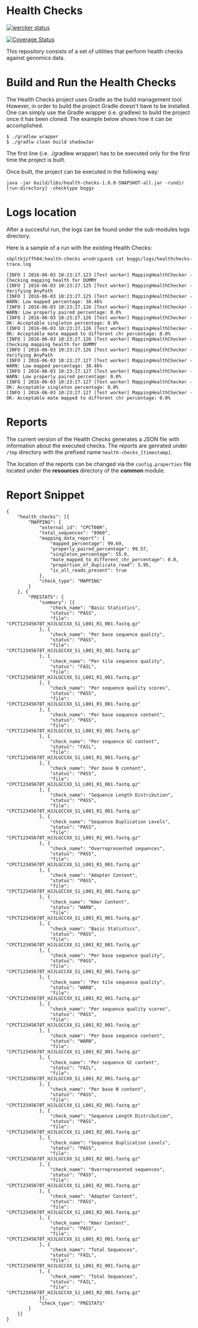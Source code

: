 # Health Checks

[![wercker status](https://app.wercker.com/status/a51d71fbe59d634461b37ab989d6f594/m "wercker status")](https://app.wercker.com/project/bykey/a51d71fbe59d634461b37ab989d6f594)

[![Coverage Status](https://coveralls.io/repos/github/hartwigmedical/health-checks/badge.svg?branch=master)](https://coveralls.io/github/hartwigmedical/health-checks?branch=master)

This repository consists of a set of utilities that perform health checks against genomics data.

# Build and Run the Health Checks

The Health Checks project uses Gradle as the build management tool. However, in order to build the project Gradle doesn't have to be installed. One can simply use the Gradle wrapper (i.e. gradlew) to build the project once it has been cloned. The example below shows how it can be accomplished.

```
$ ./gradlew wrapper
$ ./gradlw clean build shadowJar
```

The first line (i.e. ./gradlew wrapper) has to be executed only for the first time the project is built.

Once built, the project can be executed in the following way:

```
java -jar build/libs/health-checks-1.0.0-SNAPSHOT-all.jar -rundir [run-directory] -checktype boggs
```

# Logs location

After a succesful run, the logs can be found under the sub-modules logs directory.

Here is a sample of a run with the existing Health Checks:

```
sbpltk1zffh04:health-checks wrodrigues$ cat boggs/logs/healthchecks-trace.log 

[INFO ] 2016-06-03 10:23:27.123 [Test worker] MappingHealthChecker - Checking mapping health for DUMMY
[INFO ] 2016-06-03 10:23:27.125 [Test worker] MappingHealthChecker -  Verifying AnyPath
[INFO ] 2016-06-03 10:23:27.125 [Test worker] MappingHealthChecker -   WARN: Low mapped percentage: 38.46%
[INFO ] 2016-06-03 10:23:27.126 [Test worker] MappingHealthChecker -   WARN: Low properly paired percentage: 0.0%
[INFO ] 2016-06-03 10:23:27.126 [Test worker] MappingHealthChecker -   OK: Acceptable singleton percentage: 0.0%
[INFO ] 2016-06-03 10:23:27.126 [Test worker] MappingHealthChecker -   OK: Acceptable mate mapped to different chr percentage: 0.0%
[INFO ] 2016-06-03 10:23:27.126 [Test worker] MappingHealthChecker - Checking mapping health for DUMMY
[INFO ] 2016-06-03 10:23:27.126 [Test worker] MappingHealthChecker -  Verifying AnyPath
[INFO ] 2016-06-03 10:23:27.127 [Test worker] MappingHealthChecker -   WARN: Low mapped percentage: 38.46%
[INFO ] 2016-06-03 10:23:27.127 [Test worker] MappingHealthChecker -   WARN: Low properly paired percentage: 0.0%
[INFO ] 2016-06-03 10:23:27.127 [Test worker] MappingHealthChecker -   OK: Acceptable singleton percentage: 0.0%
[INFO ] 2016-06-03 10:23:27.127 [Test worker] MappingHealthChecker -   OK: Acceptable mate mapped to different chr percentage: 0.0%
```

# Reports

The current version of the Health Checks generates a JSON file with information about the executed checks. The reports are genrated under ```/tmp``` directory with the prefixed name ```health-checks_[timestamp]```.

The location of the reports can be changed via the ```config.properties``` file located under the **resources** directory of the **common** module.

# Report Snippet

```
{
	"health_checks": [{
		"MAPPING": {
			"external_id": "CPCT00R",
			"total_sequences": "8960",
			"mapping_data_report": {
				"mapped_percentage": 99.69,
				"properly_paired_percentage": 99.57,
				"singleton_percentage": 55.0,
				"mate_mapped_to_different_chr_percentage": 0.0,
				"proportion_of_duplicate_read": 5.95,
				"is_all_reads_present": true
			},
			"check_type": "MAPPING"
		}
	}, {
		"PRESTATS": {
			"summary": [{
				"check_name": "Basic Statistics",
				"status": "PASS",
				"file": "CPCT12345678T_HJJLGCCXX_S1_L001_R1_001.fastq.gz"
			}, {
				"check_name": "Per base sequence quality",
				"status": "PASS",
				"file": "CPCT12345678T_HJJLGCCXX_S1_L001_R1_001.fastq.gz"
			}, {
				"check_name": "Per tile sequence quality",
				"status": "FAIL",
				"file": "CPCT12345678T_HJJLGCCXX_S1_L001_R1_001.fastq.gz"
			}, {
				"check_name": "Per sequence quality scores",
				"status": "PASS",
				"file": "CPCT12345678T_HJJLGCCXX_S1_L001_R1_001.fastq.gz"
			}, {
				"check_name": "Per base sequence content",
				"status": "PASS",
				"file": "CPCT12345678T_HJJLGCCXX_S1_L001_R1_001.fastq.gz"
			}, {
				"check_name": "Per sequence GC content",
				"status": "FAIL",
				"file": "CPCT12345678T_HJJLGCCXX_S1_L001_R1_001.fastq.gz"
			}, {
				"check_name": "Per base N content",
				"status": "PASS",
				"file": "CPCT12345678T_HJJLGCCXX_S1_L001_R1_001.fastq.gz"
			}, {
				"check_name": "Sequence Length Distribution",
				"status": "PASS",
				"file": "CPCT12345678T_HJJLGCCXX_S1_L001_R1_001.fastq.gz"
			}, {
				"check_name": "Sequence Duplication Levels",
				"status": "PASS",
				"file": "CPCT12345678T_HJJLGCCXX_S1_L001_R1_001.fastq.gz"
			}, {
				"check_name": "Overrepresented sequences",
				"status": "PASS",
				"file": "CPCT12345678T_HJJLGCCXX_S1_L001_R1_001.fastq.gz"
			}, {
				"check_name": "Adapter Content",
				"status": "PASS",
				"file": "CPCT12345678T_HJJLGCCXX_S1_L001_R1_001.fastq.gz"
			}, {
				"check_name": "Kmer Content",
				"status": "WARN",
				"file": "CPCT12345678T_HJJLGCCXX_S1_L001_R1_001.fastq.gz"
			}, {
				"check_name": "Basic Statistics",
				"status": "PASS",
				"file": "CPCT12345678T_HJJLGCCXX_S1_L001_R2_001.fastq.gz"
			}, {
				"check_name": "Per base sequence quality",
				"status": "PASS",
				"file": "CPCT12345678T_HJJLGCCXX_S1_L001_R2_001.fastq.gz"
			}, {
				"check_name": "Per tile sequence quality",
				"status": "WARN",
				"file": "CPCT12345678T_HJJLGCCXX_S1_L001_R2_001.fastq.gz"
			}, {
				"check_name": "Per sequence quality scores",
				"status": "PASS",
				"file": "CPCT12345678T_HJJLGCCXX_S1_L001_R2_001.fastq.gz"
			}, {
				"check_name": "Per base sequence content",
				"status": "WARN",
				"file": "CPCT12345678T_HJJLGCCXX_S1_L001_R2_001.fastq.gz"
			}, {
				"check_name": "Per sequence GC content",
				"status": "FAIL",
				"file": "CPCT12345678T_HJJLGCCXX_S1_L001_R2_001.fastq.gz"
			}, {
				"check_name": "Per base N content",
				"status": "PASS",
				"file": "CPCT12345678T_HJJLGCCXX_S1_L001_R2_001.fastq.gz"
			}, {
				"check_name": "Sequence Length Distribution",
				"status": "PASS",
				"file": "CPCT12345678T_HJJLGCCXX_S1_L001_R2_001.fastq.gz"
			}, {
				"check_name": "Sequence Duplication Levels",
				"status": "PASS",
				"file": "CPCT12345678T_HJJLGCCXX_S1_L001_R2_001.fastq.gz"
			}, {
				"check_name": "Overrepresented sequences",
				"status": "PASS",
				"file": "CPCT12345678T_HJJLGCCXX_S1_L001_R2_001.fastq.gz"
			}, {
				"check_name": "Adapter Content",
				"status": "PASS",
				"file": "CPCT12345678T_HJJLGCCXX_S1_L001_R2_001.fastq.gz"
			}, {
				"check_name": "Kmer Content",
				"status": "PASS",
				"file": "CPCT12345678T_HJJLGCCXX_S1_L001_R2_001.fastq.gz"
			}, {
				"check_name": "Total Sequences",
				"status": "FAIL",
				"file": "CPCT12345678T_HJJLGCCXX_S1_L001_R1_001.fastq.gz"
			}, {
				"check_name": "Total Sequences",
				"status": "FAIL",
				"file": "CPCT12345678T_HJJLGCCXX_S1_L001_R2_001.fastq.gz"
			}],
			"check_type": "PRESTATS"
		}
	}]
}
```
